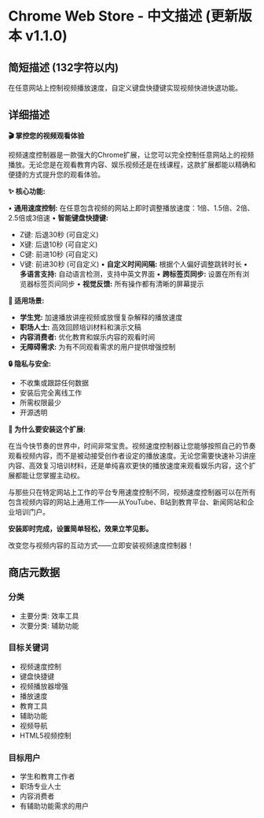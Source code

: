 # Chrome Web Store - 中文描述 (更新版本 v1.1.0)

## 简短描述 (132字符以内)
在任意网站上控制视频播放速度，自定义键盘快捷键实现视频快进快退功能。

## 详细描述

**🎬 掌控您的视频观看体验**

视频速度控制器是一款强大的Chrome扩展，让您可以完全控制任意网站上的视频播放。无论您是在观看教育内容、娱乐视频还是在线课程，这款扩展都能以精确和便捷的方式提升您的观看体验。

**✨ 核心功能:**

• **通用速度控制:** 在任意包含视频的网站上即时调整播放速度：1倍、1.5倍、2倍、2.5倍或3倍速
• **智能键盘快捷键:** 
  - Z键: 后退30秒 (可自定义)
  - X键: 后退10秒 (可自定义)  
  - C键: 前进10秒 (可自定义)
  - V键: 前进30秒 (可自定义)
• **自定义时间间隔:** 根据个人偏好调整跳转时长
• **多语言支持:** 自动语言检测，支持中英文界面
• **跨标签页同步:** 设置在所有浏览器标签页间同步
• **视觉反馈:** 所有操作都有清晰的屏幕提示

**🎯 适用场景:**
- **学生党:** 加速播放讲座视频或放慢复杂解释的播放速度
- **职场人士:** 高效回顾培训材料和演示文稿  
- **内容消费者:** 优化教育和娱乐内容的观看时间
- **无障碍需求:** 为有不同观看需求的用户提供增强控制

**🔒 隐私与安全:**
- 不收集或跟踪任何数据
- 安装后完全离线工作
- 所需权限最少
- 开源透明

**🚀 为什么要安装这个扩展:**

在当今快节奏的世界中，时间非常宝贵。视频速度控制器让您能够按照自己的节奏观看视频内容，而不是被动接受创作者设定的播放速度。无论您需要快速补习讲座内容、高效复习培训材料，还是单纯喜欢更快的播放速度来观看娱乐内容，这个扩展都能让您掌握主动权。

与那些只在特定网站上工作的平台专用速度控制不同，视频速度控制器可以在所有包含视频内容的网站上通用工作——从YouTube、B站到教育平台、新闻网站和企业培训门户。

**安装即时完成，设置简单轻松，效果立竿见影。**

改变您与视频内容的互动方式——立即安装视频速度控制器！

## 商店元数据

### 分类
- 主要分类: 效率工具
- 次要分类: 辅助功能

### 目标关键词
- 视频速度控制
- 键盘快捷键
- 视频播放器增强
- 播放速度
- 教育工具
- 辅助功能
- 视频导航
- HTML5视频控制

### 目标用户
- 学生和教育工作者
- 职场专业人士
- 内容消费者
- 有辅助功能需求的用户